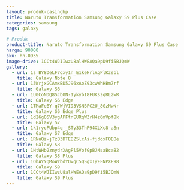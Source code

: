 ```yaml
---
layout: produk-casinghp
title: Naruto Transformation Samsung Galaxy S9 Plus Case
categories: samsung
tags: galaxy

# Produk
product-title: Naruto Transformation Samsung Galaxy S9 Plus Case
harga: 90000
sku: hn-0935
image-drive: 1CCt4WJIIwzU8alHWEAQa9pD9fi5BJQmW
gallery:
  - url: 1s_BY8DeLF7gxy1n_E1keHrlAgPlKzsbl
    title: Galaxy Note 8
  - url: 13WrjxGCAmxBD5J96xAoZ93cwWhHBm7rf
    title: Galaxy S6
  - url: 1U0CoNDQ8Scb0N-1ykybI8FUKszqRLzwR
    title: Galaxy S6 Edge
  - url: 1TMaFeBY-q7WjVI93VSNBFC2U_8GzNwNr
    title: Galaxy S6 Edge Plus
  - url: 1d26g05V3ygAPFtnEURqWZrH4z6mVpf8k
    title: Galaxy S7
  - url: 1k1rycPUbp4q-_STy33ThP94XLXc8-a8n
    title: Galaxy S7 Edge
  - url: 1RNuQz-jTzB3DTEBZ5lcAs-fjdoxFOEOe
    title: Galaxy S8
  - url: 1HtWHb2znydrXAgPl5VofGpBJMsaBcaB2
    title: Galaxy S8 Plus
  - url: 1OhAYYQMoWrbdYOvgC5QSgxIyEFNPXE98
    title: Galaxy S9
  - url: 1CCt4WJIIwzU8alHWEAQa9pD9fi5BJQmW
    title: Galaxy S9 Plus
---
```

